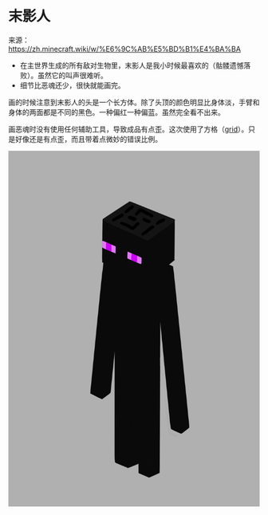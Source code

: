 # 末影人

来源： https://zh.minecraft.wiki/w/%E6%9C%AB%E5%BD%B1%E4%BA%BA

- 在主世界生成的所有敌对生物里，末影人是我小时候最喜欢的（骷髅遗憾落败）。虽然它的叫声很难听。
- 细节比恶魂还少，很快就能画完。

画的时候注意到末影人的头是一个长方体。除了头顶的颜色明显比身体淡，手臂和身体的两面都是不同的黑色。一种偏红一种偏蓝。虽然完全看不出来。

画恶魂时没有使用任何辅助工具，导致成品有点歪。这次使用了方格（[grid](https://krita-artists.org/t/how-to-change-grid-size/11099)）。只是好像还是有点歪，而且带着点微妙的错误比例。

![enderman](../images/enderman.png)